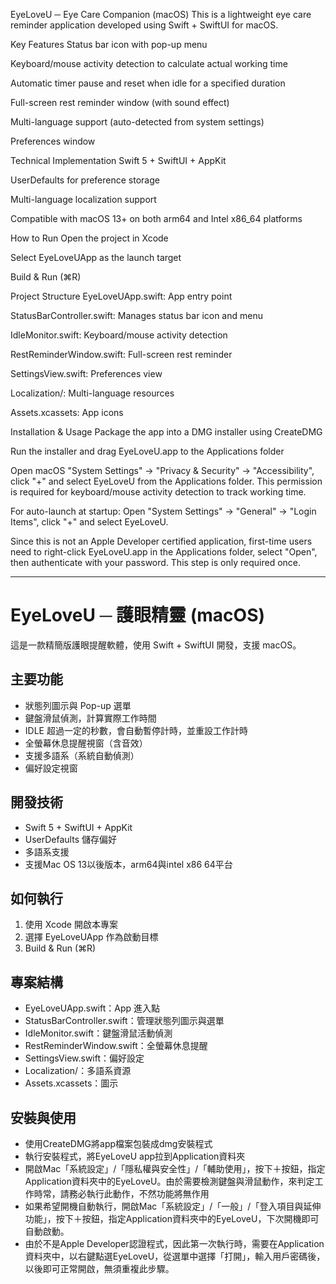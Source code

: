 EyeLoveU ─ Eye Care Companion (macOS)
This is a lightweight eye care reminder application developed using Swift + SwiftUI for macOS.

Key Features
Status bar icon with pop-up menu

Keyboard/mouse activity detection to calculate actual working time

Automatic timer pause and reset when idle for a specified duration

Full-screen rest reminder window (with sound effect)

Multi-language support (auto-detected from system settings)

Preferences window

Technical Implementation
Swift 5 + SwiftUI + AppKit

UserDefaults for preference storage

Multi-language localization support

Compatible with macOS 13+ on both arm64 and Intel x86_64 platforms

How to Run
Open the project in Xcode

Select EyeLoveUApp as the launch target

Build & Run (⌘R)

Project Structure
EyeLoveUApp.swift: App entry point

StatusBarController.swift: Manages status bar icon and menu

IdleMonitor.swift: Keyboard/mouse activity detection

RestReminderWindow.swift: Full-screen rest reminder

SettingsView.swift: Preferences view

Localization/: Multi-language resources

Assets.xcassets: App icons

Installation & Usage
Package the app into a DMG installer using CreateDMG

Run the installer and drag EyeLoveU.app to the Applications folder

Open macOS "System Settings" → "Privacy & Security" → "Accessibility", click "+" and select EyeLoveU from the Applications folder. This permission is required for keyboard/mouse activity detection to track working time.

For auto-launch at startup: Open "System Settings" → "General" → "Login Items", click "+" and select EyeLoveU.

Since this is not an Apple Developer certified application, first-time users need to right-click EyeLoveU.app in the Applications folder, select "Open", then authenticate with your password. This step is only required once.



*******************



# EyeLoveU ─ 護眼精靈 (macOS)

這是一款精簡版護眼提醒軟體，使用 Swift + SwiftUI 開發，支援 macOS。

## 主要功能
- 狀態列圖示與 Pop-up 選單
- 鍵盤滑鼠偵測，計算實際工作時間
- IDLE 超過一定的秒數，會自動暫停計時，並重設工作計時
- 全螢幕休息提醒視窗（含音效）
- 支援多語系（系統自動偵測）
- 偏好設定視窗

## 開發技術
- Swift 5 + SwiftUI + AppKit
- UserDefaults 儲存偏好
- 多語系支援
- 支援Mac OS 13以後版本，arm64與intel x86 64平台

## 如何執行
1. 使用 Xcode 開啟本專案
2. 選擇 EyeLoveUApp 作為啟動目標
3. Build & Run (⌘R)

## 專案結構
- EyeLoveUApp.swift：App 進入點
- StatusBarController.swift：管理狀態列圖示與選單
- IdleMonitor.swift：鍵盤滑鼠活動偵測
- RestReminderWindow.swift：全螢幕休息提醒
- SettingsView.swift：偏好設定
- Localization/：多語系資源
- Assets.xcassets：圖示

## 安裝與使用
- 使用CreateDMG將app檔案包裝成dmg安裝程式
- 執行安裝程式，將EyeLoveU app拉到Application資料夾
- 開啟Mac「系統設定」/「隱私權與安全性」/「輔助使用」，按下＋按鈕，指定Application資料夾中的EyeLoveU。由於需要檢測鍵盤與滑鼠動作，來判定工作時常，請務必執行此動作，不然功能將無作用
- 如果希望開機自動執行，開啟Mac「系統設定」/「一般」/「登入項目與延伸功能」，按下＋按鈕，指定Application資料夾中的EyeLoveU，下次開機即可自動啟動。
- 由於不是Apple Developer認證程式，因此第一次執行時，需要在Application資料夾中，以右鍵點選EyeLoveU，從選單中選擇「打開」，輸入用戶密碼後，以後即可正常開啟，無須重複此步驟。